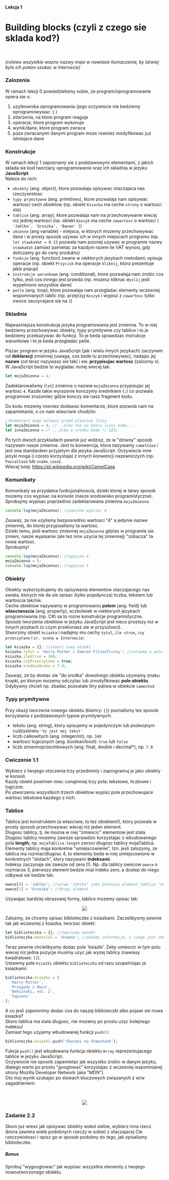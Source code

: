 #### Lekcja 1
# Building blocks (czyli z czego sie sklada kod?)

</br>

*(celowo wszystkie wazne nazwy maja w nawiasie tlumaczenia, by latwiej bylo ich potem szukac w Internecie)*

### Zalozenia

W ramach lekcji 0 powiedzielismy sobie, ze program/oprogramowanie opiera sie o:
1. uzytkownika oprogramowania (jego oczywiscie nie bedziemy oprogramowywac :) )
2. zdarzenia, na ktore program reaguje
3. operacje, ktore program wykonuje
4. wynik/dane, ktore program zwraca
5. poza zwracanymi danymi program moze rowniez modyfikowac juz istniejace dane

### Konstrukcje

W ramach lekcji 1 zapoznamy sie z podstawowymi elementami, z jakich sklada sie kod tworzacy oprogramowanie oraz ich skladnia w jezyku **JavaScript**.<br>
Naleza do nich:
- `obiekty` (ang. object), ktore pozwalaja opisywac otaczajaca nas rzeczywistosc
- `typy prymitywne` (ang. primitives), ktore pozwalaja nam opisywac wartosci cech obiektow (np. obiekt `Ksiazka` ma ceche `strony` o wartosci `450`)
- `tablice` (ang. array), ktore pozwalaja nam na przechowywanie wiecej niz jednej wartosci (np. obiekt `Koszyk` ma ceche `zawartosc` o wartosci `[ 'Jablko', 'Gruszka', 'Banan' ]`)
- `zmienne` (ang variable) - miejsca, w ktorych mozemy przechowywac dane i w prosty sposob uzywac ich w innych miejscach programu (np. `let stawkaVat = 0.23` pozwala nam pozniej uzywac w programie nazwy `stawkaVat` zamiast pamietac za kazdym razem ile VAT wynosi, gdy doliczamy go do ceny produktu)
- `funkcje` (ang. function) zwane w niektorych jezykach metodami; opisuja operacje (np. obiekt `Przycisk` ma operacje `kliknij`, ktora prezentuje jakis popup)
- `instrukcje warunkowe` (ang. conditional), ktore pozwalaja nam zrobic cos tylko, jesli cos innego jest prawda (np. mozesz kliknac `Wyslij` jesli wypelniono wszystkie dane)
- `petle` (ang. loop), ktore pozwalaja nam przegladac elementy wczesniej wspomnianych tablic (np. przejrzyj `Koszyk` i wypisz z `zawartosc` tylko owoce zaczynajace sie na `J`)

### Skladnia

Najwazniejsza konstrukcja jezyka programowania jest zmienna. To w niej bedziemy przechowywac obiekty, typy prymitywne czy tablice i to je bedziemy przekazywac do funkcji. To je beda sprawdzac instrukcje warunkowe i to je beda przegladac petle.<br>

Piszac program w jezyku JavaScript (jak i wielu innych jezykach) zaczynam od **deklaracji** zmiennej (uwaga, cos bede tu przechowywac), nadajac jej **nazwe** (od teraz nazywasz sie tak) i ew. **przypisujac wartosc** (zalozmy `4`).<br>
W JavaScript bedzie to wygladac mniej wiecej tak:
```javascript
let mojaZmienna = 4;
```
Zadeklarowalismy (`let`) zmienna o nazwie `mojaZmienna` przypisujac jej wartosc `4`. Kazde takie wyrazenie konczymy srednikiem (`;`) co pozwala programowi zrozumiec gdzie konczy sie nasz fragment kodu.<br>

Do kodu mozemy rowniez dodawac komentarze, ktore pozwola nam na zapamietanie, o co nam wlasciwie chodzilo:
```javascript
//Komentarz moge wstawic przed wlasciwa linia
let mojaZmienna = 4; //...albo tez na koncu linii kodu...
let innaZmienna = /* ...albo w srodku kodu */ 123;
```

Po tych dwoch przykladach pewnie juz widzisz, ze w "dziwny" sposob nazywam nasze zmienne. Jest to konwencja, ktora nazywamy `camelCase` i jest ona standardem przyjetym dla jezyka JavaScript. Oczywiscie inne jezyki moga (i czesto korzystaja) z innych konwencji nazewniczych (np. `PascalCase` lub `snake_case`).<br>
Wiecej tutaj: https://pl.wikipedia.org/wiki/CamelCase

### Komunikaty

Komunikaty sa przydatna funkcjonalnoscia, dzieki ktorej w latwy sposob mozemy cos wypisac na konsole (nasze srodowisko programistyczne).
Sprobujmy wypisac poprzednio zadeklarowana zmienna `mojaZmienna`:
```javascript
console.log(mojaZmienna); //powinno wypisac 4
```

Zauwaz, ze nie uzylismy bezposrednio wartosci "4" a jedynie nazwe zmiennej, do ktorej przypisalismy ta wartosc.<br>
Dzieki temu, jesli wartosc zmiennej `mojaZmienna` gdzies w programie sie zmieni, nasze wypisanie (ale tez inne uzycia tej zmiennej) "zobacza" ta nowa wartosc.<br>
Sprobujmy!

```javascript
console.log(mojaZmienna); //wypisze 4
mojaZmienna = 5;
console.log(mojaZmienna); //wypisze 5
```

### Obiekty

Obiekty wykorzystujemy do opisywania elementow otaczajacego nas swiata, ktorych nie da sie opisac (tylko pojedyncza) liczba, tekstem lub wartoscia tak/nie.<br>
Ceche obiektow nazywamy w programowaniu **polem** (ang. field) lub **wlasciwoscia** (ang. property), aczkolwiek w niektorych jezykach programowania (np. C#) sa to rozne konstrukcje programistyczne.<br>
Sposob tworzenia obiektow w jezyku JavaScript jest nieco prostszy niz w innych jezykach (o czym przekonasz sie w przyszlosci).<br>
Stworzmy obiekt `ksiazka` i nadajmy mu cechy `tytul`, `ile stron`, `czy przeczytano` i `sr. ocena w Internecie`:
```javascript
let ksiazka = {}; //stworz nowy obiekt
ksiazka.tytul = 'Harry Potter i Kamien Filozoficzny'; //ustawmy w polu 'tytul' wartosc 'Harry Potter (...)
ksiazka.ileStron = 340;
ksiazka.czyPrzeczytano = true;
ksiazka.sredniaOcena = 7.9;
```
Zauwaz, ze by dostac sie "do srodka" dowolnego obiektu uzywamy znaku kropki, po ktorym mozemy odczytac lub zmodyfikowac **pole obiektu**. Gdybysmy chcieli np. zbadac pozostale litry paliwa w obiekcie `samochod`

### Typy prymitywne

Przy okazji tworzenia nowego obiektu (klamry: `{}`) poznalismy tez sposob korzystania z podstawowych typow prymitywnych:
- tekstu (ang. string), ktory opisujemy w pojedynczym lub podwojnym cudzyslowiu `'to jest moj tekst'`
- liczb calkowitych (ang. integer/int), np. `340`
- wartosci logicznych (ang. boolean/bool): `true` lub `false`
- liczb zmiennoprzecinkowych (ang. float, double i decimal*), np. `7.9`

### Cwiczenie 1.1

Wybierz z twojego otoczenia trzy przedmioty i zaprogramuj je jako obiekty w konsoli.<br>
Kazdy obiekt powinien miec conajmniej trzy pola: tekstowe, liczbowe i logiczne.<br>
Po utworzeniu wszystkich trzech obiektow wypisz pole przechowujace wartosc tekstowa kazdego z nich.<br>

### Tablice

Tablica jest konstruktem (a wlasciwie, to tez obiektem!), ktory pozwala w prosty sposob przechowywac wiecej niz jeden element.<br>
Dlugosc tablicy, tj. ile mozna w niej "zmiescic" elementow jest stala. Dlugosc tablicy mozemy zawsze sprawdzic korzystajac z wbudowanego pola **length**, np. `mojaTablica.length` zwroci dlugosc tablicy mojaTablica.<br>
Elementy tablicy maja konkretne "umiejscowienie", tzn. jesli zalozymy, ze tablica ma rozmiar/dlugosc 4, to elementy beda w niej umiejscowione w konkretnych "slotach", ktory nazywami **indeksami**.<br>
Indeksy zaczynaja sie zawsze od zera (!). Np. dla tablicy owocow `owoce` o rozmiarze 3, pierwszy element bedzie mial indeks zero, a dostep do niego odbywal sie bedzie tak:
```javascript
owoce[0] = 'Jablko'; //ustaw "Jablko" jako pierwszy element tablicy "owoce"
owoce[1] = 'Gruszka'; //drugi element
```
Uzywajac bardziej obrazowej formy, tablice mozemy opisac tak:
<br>
<p align="center">
<img src="https://user-images.githubusercontent.com/6330789/137792165-c4066b37-0f99-463a-902a-1453dafe05de.png" />
</p>


Zalozmy, ze chcemy opisac biblioteczke z ksiazkami. Zaczelibysmy pewnie tak jak wczesniej z ksiazka, tworzac obiekt:
```javascript
let biblioteczka = {}; //tworzymy obiekt
biblioteczka.material = 'drewno'; //dodamy informacje, z czego jest zbudowana
```
Teraz pewnie chcielibysmy dodac pole 'ksiazki'. Zeby umiescic w tym polu wiecej niz jedna pozycje musimy uzyc jak wyzej tablicy (nawiasy kwadratowe: `[]`).<br>
Ustawmy pole `ksiazki` obiektu `biblioteczka` od razu uzupelniajac je ksiazkami:
```javascript
biblioteczka.ksiazki = [
  'Harry Potter',
  'Przygody z Owca',
  'Beksinski, vol. 2',
  'Sapiens'
];
```

A co jesli zapomnimy dodac cos do naszej biblioteczki albo pojawi sie nowa ksiazka? <br>
Skoro tablica ma stala dlugosc, nie mozemy po prostu uzyc kolejnego indeksu! <br>
Zamiast tego uzyjemy wbudowanej funkcji `push()`:
```javascript
biblioteczka.ksiazki.push('Skazani na Shawshank');
```

Fukcja `push()` jest wbudowana funkcja obiektu `Array` reprezentujacego tablice w jezyku JavaScript. <br>
Oczywiscie nie sposob zapamietac jak wszystko zrobic w danym jezyku, dlatego warto po prostu "googlowac" korzystajac z wczesniej wspomnianej strony Mozilla Developer Network (aka "MDN").<br>
Oto moj wynik szukajac po slowach kluczowych zwiazanych z w/w zagadnieniem:

<br>
<p align="center">
<img src="https://user-images.githubusercontent.com/6330789/137793349-efbc1699-ec9c-4b70-9a26-a1d09db9104e.png" />
</p>

### Zadanie 2.2

Skoro juz wiesz jak opisywac obiekty wokol siebie, wybierz inna rzecz (ktora zawiera wiele podobnych rzeczy w sobie) z otaczajacej Cie rzeczywistosci i opisz go w sposob podobny do tego, jak opisalismy biblioteczke.

##### Bonus
Sprobuj "wygooglowac" jak wypisac wszystkie elementy z twojego nowoutworzonego obiektu.
